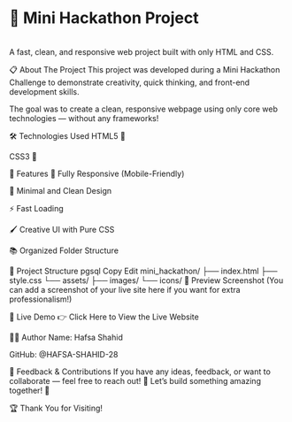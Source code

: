 <h1>🚀 Mini Hackathon Project</h1>
<br>A fast, clean, and responsive web project built with only HTML and CSS.


📋 About The Project
This project was developed during a Mini Hackathon Challenge to demonstrate creativity, quick thinking, and front-end development skills.

The goal was to create a clean, responsive webpage using only core web technologies — without any frameworks!

🛠️ Technologies Used
HTML5 🧱

CSS3 🎨

🌟 Features
📱 Fully Responsive (Mobile-Friendly)

🎯 Minimal and Clean Design

⚡ Fast Loading

🖌️ Creative UI with Pure CSS

📚 Organized Folder Structure

📂 Project Structure
pgsql
Copy
Edit
mini_hackathon/
├── index.html
├── style.css
└── assets/
    ├── images/
    └── icons/
📸 Preview Screenshot
(You can add a screenshot of your live site here if you want for extra professionalism!)

🚀 Live Demo
👉 Click Here to View the Live Website

🙋‍♀️ Author
Name: Hafsa Shahid

GitHub: @HAFSA-SHAHID-28

📢 Feedback & Contributions
If you have any ideas, feedback, or want to collaborate — feel free to reach out! 🤝
Let’s build something amazing together! 🌟

🏆 Thank You for Visiting!
